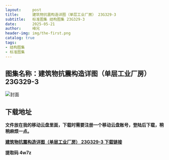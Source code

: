 ```yaml
---
layout:     post
title:      建筑物抗震构造详图（单层工业厂房） 23G329-3
subtitle:   标准图集 结构图集 23G329-3
date:       2025-05-21
author:     峰兄
header-img: img/the-first.png
catalog: true
tags:
- 结构图集
- 标准图集
---
```

## 图集名称：建筑物抗震构造详图（单层工业厂房） 23G329-3
![封面](https://pic1.imgdb.cn/item/682d71d358cb8da5c8013d8c.jpg)

## 下载地址 ##
**文件放在我的移动云盘里面，下载时需要注册一个移动云盘账号，登陆后下载，稍稍麻烦一点。**  
  
[**建筑物抗震构造详图（单层工业厂房） 23G329-3 下载链接**](https://caiyun.139.com/w/i/2nc6qKCxho52f)

**提取码 4w7z**


